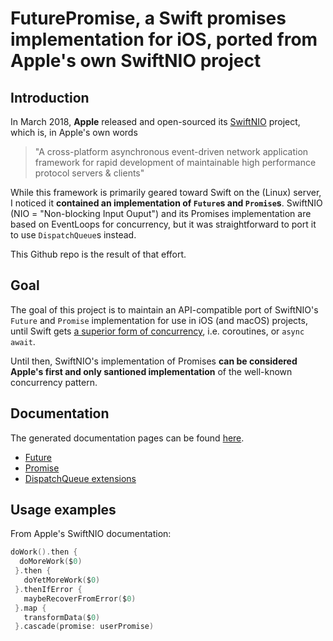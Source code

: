 # FuturePromise, a Swift promises implementation for iOS, ported from Apple's own SwiftNIO project

## Introduction 

In March 2018, **Apple** released and open-sourced its [SwiftNIO](https://github.com/apple/swift-nio) project, which is, in 
Apple's own words

> "A cross-platform asynchronous event-driven network application framework for rapid development of maintainable 
> high performance protocol servers & clients"
 
While this framework is primarily geared toward Swift on the (Linux) server, I noticed it **contained an implementation of
`Future`s and `Promise`s**. SwiftNIO (NIO = "Non-blocking Input Ouput") and its Promises implementation are based on 
EventLoops for concurrency, but it was straightforward to port it to use `DispatchQueue`s instead. 

This Github repo is the result of that effort. 


## Goal

The goal of this project is to maintain an API-compatible port of SwiftNIO's `Future` and `Promise` implementation for use in 
iOS (and macOS) projects, until Swift gets 
[a superior form of concurrency](https://gist.github.com/lattner/31ed37682ef1576b16bca1432ea9f782), 
i.e. coroutines, or `async await`.

Until then, SwiftNIO's implementation of Promises **can be considered Apple's first and only santioned implementation** of the 
well-known concurrency pattern.

## Documentation

The generated documentation pages can be found [here](https://jarrroo.github.io/FuturePromise/docs).

* [Future](https://jarrroo.github.io/FuturePromise/docs/Classes/Future.html)
* [Promise](https://jarrroo.github.io/FuturePromise/docs/Classes/Promise.html)
* [DispatchQueue extensions](https://jarrroo.github.io/FuturePromise/docs/Extensions/DispatchQueue.html)

## Usage examples

From Apple's SwiftNIO documentation:

```swift
doWork().then {
  doMoreWork($0)
 }.then {
   doYetMoreWork($0)
 }.thenIfError {
   maybeRecoverFromError($0)
 }.map {
   transformData($0)
 }.cascade(promise: userPromise)
```
